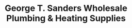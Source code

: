 ---
title: "George T. Sanders Wholesale Plumbing & Heating Supplies"
url: /denver/george-t-sanders-wholesale-plumbing-and-heating-supplies/
shop: doityourself
---